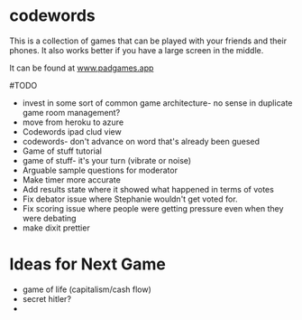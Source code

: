 # codewords
This is a collection of games that can be played with your friends and their phones. It also works better if you have a large screen in the middle.

It can be found at www.padgames.app

#TODO
+ invest in some sort of common game architecture- no sense in duplicate game room management?
+ move from heroku to azure
+ Codewords ipad clud view
+ codewords- don't advance on word that's already been guesed
+ Game of stuff tutorial
+ game of stuff- it's your turn (vibrate or noise)
+ Arguable  sample questions for moderator
+ Make timer more accurate
+ Add results state where it showed what happened in terms of votes
+ Fix debator issue where Stephanie wouldn't get voted for.
+ Fix scoring issue where people were getting pressure even when they were debating
+ make dixit prettier


# Ideas for Next Game
+ game of life (capitalism/cash flow)
+ secret hitler?
+ 
